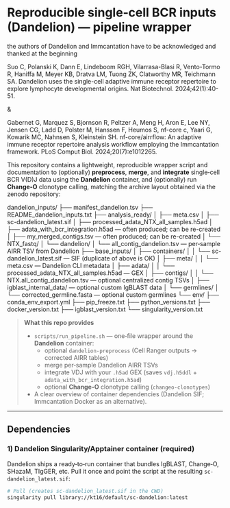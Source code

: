 # Reproducible single‑cell BCR inputs (Dandelion) — pipeline wrapper

the authors of Dandelion and Immcantation have to be acknowledged and thanked at the beginning

Suo C, Polanski K, Dann E, Lindeboom RGH, Vilarrasa-Blasi R, Vento-Tormo R, Haniffa M, Meyer KB, Dratva LM, Tuong ZK, Clatworthy MR, Teichmann SA. Dandelion uses the single-cell adaptive immune receptor repertoire to explore lymphocyte developmental origins. Nat Biotechnol. 2024;42(1):40-51.

&

Gabernet G, Marquez S, Bjornson R, Peltzer A, Meng H, Aron E, Lee NY, Jensen CG, Ladd D, Polster M, Hanssen F, Heumos S, nf-core c, Yaari G, Kowarik MC, Nahnsen S, Kleinstein SH. nf-core/airrflow: An adaptive immune receptor repertoire analysis workflow employing the Immcantation framework. PLoS Comput Biol. 2024;20(7):e1012265.

This repository contains a lightweight, reproducible wrapper script and documentation to (optionally) **preprocess**, **merge**, and **integrate** single‑cell BCR V(D)J data using the **Dandelion** container, and (optionally) run **Change‑O** clonotype calling, matching the archive layout obtained via the zenodo repository:

dandelion_inputs/
├── manifest_dandelion.tsv
├── README_dandelion_inputs.txt
├── analysis_ready/
│   ├── meta.csv
│   ├── sc-dandelion_latest.sif
│   ├── processed_adata_NTX_all_samples.h5ad
│   ├── adata_with_bcr_integration.h5ad   — often produced; can be re-created
│   ├── my_merged_contigs.tsv             — often produced; can be re-created
│   └── NTX_fastq/
│       └── dandelion/
│           └── all_contig_dandelion.tsv  — per‑sample AIRR TSV from Dandelion
├── base_inputs/
│   ├── containers/
│   │   └── sc-dandelion_latest.sif       — SIF (duplicate of above is OK)
│   ├── meta/
│   │   └── meta.csv                      — Dandelion CLI metadata
│   ├── adata/
│   │   └── processed_adata_NTX_all_samples.h5ad  — GEX
│   ├── contigs/
│   │   └── NTX.all_contig_dandelion.tsv  — optional centralized contig TSVs
│   ├── igblast_internal_data/            — optional custom IgBLAST data
│   └── germlines/
│       └── corrected_germline.fasta      — optional custom germlines
└── env/
    ├── conda_env_export.yml
    ├── pip_freeze.txt
    ├── python_versions.txt
    ├── docker_version.txt
    ├── igblast_version.txt
    └── singularity_version.txt



> **What this repo provides**
>
> * `scripts/run_pipeline.sh` — one‑file wrapper around the **Dandelion** container:
>   * optional `dandelion-preprocess` (Cell Ranger outputs → corrected AIRR tables)
>   * merge per‑sample Dandelion AIRR TSVs
>   * integrate VDJ with your `.h5ad` GEX (saves `vdj.h5ddl` + `adata_with_bcr_integration.h5ad`)
>   * optional **Change‑O** clonotype calling (`changeo-clonotypes`)
> * A clear overview of container dependencies (Dandelion SIF; Immcantation Docker as an alternative).

---

## Dependencies

### 1) Dandelion Singularity/Apptainer container (required)

Dandelion ships a ready‑to‑run container that bundles IgBLAST, Change‑O, SHazaM, TIgGER, etc. Pull it once and point the script at the resulting `sc-dandelion_latest.sif`:

```bash
# Pull (creates sc-dandelion_latest.sif in the CWD)
singularity pull library://kt16/default/sc-dandelion:latest
